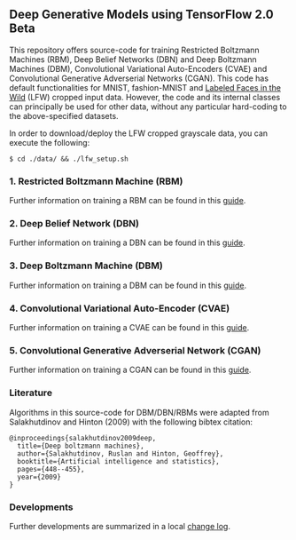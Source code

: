 ## Deep Generative Models using TensorFlow 2.0 Beta

This repository offers source-code for training Restricted Boltzmann Machines (RBM), Deep Belief Networks (DBN) and Deep Boltzmann Machines (DBM), Convolutional Variational Auto-Encoders (CVAE) and Convolutional Generative Adverserial Networks (CGAN). This code has default functionalities for MNIST, fashion-MNIST and [Labeled Faces in the Wild](http://conradsanderson.id.au/lfwcrop/) (LFW) cropped input data. However, the code and its internal classes can principally be used for other data, without any particular hard-coding to the above-specified datasets.

In order to download/deploy the LFW cropped grayscale data, you can execute the following:

```shell
$ cd ./data/ && ./lfw_setup.sh
```

### 1. Restricted Boltzmann Machine (RBM)

Further information on training a RBM can be found in this [guide](/src/docs/RBM.md).

### 2. Deep Belief Network (DBN)

Further information on training a DBN can be found in this [guide](/src/docs/DBN.md).

### 3. Deep Boltzmann Machine (DBM)

Further information on training a DBM can be found in this [guide](/src/docs/DBM.md).

### 4. Convolutional Variational Auto-Encoder (CVAE)

Further information on training a CVAE can be found in this [guide](/src/docs/CVAE.md).

### 5. Convolutional Generative Adverserial Network (CGAN)

Further information on training a CGAN can be found in this [guide](/src/docs/CGAN.md).

### Literature

Algorithms in this source-code for DBM/DBN/RBMs were adapted from Salakhutdinov and Hinton (2009) with the following bibtex citation:

```
@inproceedings{salakhutdinov2009deep,
  title={Deep boltzmann machines},
  author={Salakhutdinov, Ruslan and Hinton, Geoffrey},
  booktitle={Artificial intelligence and statistics},
  pages={448--455},
  year={2009}
}
```

### Developments

Further developments are summarized in a local [change log](/docs/todos.md).
